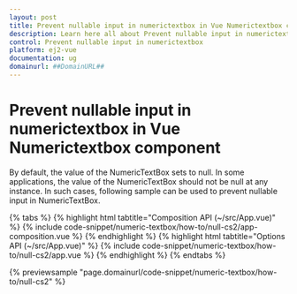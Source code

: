 ```yaml
---
layout: post
title: Prevent nullable input in numerictextbox in Vue Numerictextbox component | Syncfusion
description: Learn here all about Prevent nullable input in numerictextbox in Syncfusion Vue Numerictextbox component of Syncfusion Essential JS 2 and more.
control: Prevent nullable input in numerictextbox 
platform: ej2-vue
documentation: ug
domainurl: ##DomainURL##
---
```


# Prevent nullable input in numerictextbox in Vue Numerictextbox component

By default, the value of the NumericTextBox sets to null. In some applications, the value of the NumericTextBox should not be null at any instance. In such cases, following sample can be used to prevent nullable input in NumericTextBox.

{% tabs %}
{% highlight html tabtitle="Composition API (~/src/App.vue)" %}
{% include code-snippet/numeric-textbox/how-to/null-cs2/app-composition.vue %}
{% endhighlight %}
{% highlight html tabtitle="Options API (~/src/App.vue)" %}
{% include code-snippet/numeric-textbox/how-to/null-cs2/app.vue %}
{% endhighlight %}
{% endtabs %}
        
{% previewsample "page.domainurl/code-snippet/numeric-textbox/how-to/null-cs2" %}